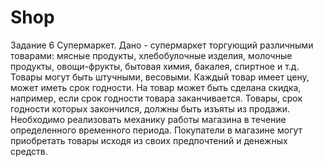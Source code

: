 # Shop
Задание 6
 Супермаркет. Дано - супермаркет торгующий различными товарами:
мясные продукты, хлебобулочные изделия, молочные продукты,
овощи-фрукты, бытовая химия, бакалея, спиртное и т.д. Товары могут быть
штучными, весовыми. Каждый товар имеет цену, может иметь срок годности.
На товар может быть сделана скидка, например, если срок годности товара
заканчивается. Товары, срок годности которых закончился, должны быть
изъяты из продажи. Необходимо реализовать механику работы магазина в
течение определенного временного периода. Покупатели в магазине могут
приобретать товары исходя из своих предпочтений и денежных средств.

